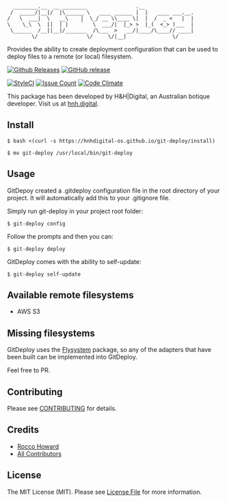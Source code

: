 ```
  ________.__  __ ________                .__                
 /  _____/|__|/  |\______ \   ____ ______ |  |   ____ ___.__.
/   \  ___|  \   __\    |  \_/ __ \\____ \|  |  /  _ <   |  |
\    \_\  \  ||  | |    `   \  ___/|  |_> >  |_(  <_> )___  |
 \______  /__||__|/_______  /\___  >   __/|____/\____// ____|
        \/                \/     \/|__|               \/     
```
Provides the ability to create deployment configuration that can be used to deploy files to a remote (or local) filesystem.

[![Github Releases](https://img.shields.io/github/downloads/hnhdigital-os/git-deploy/latest/total.svg)](https://github.com/hnhdigital-os/git-deploy) [![GitHub release](https://img.shields.io/github/release/hnhdigital-os/git-deploy.svg)]()

[![StyleCI](https://styleci.io/repos/96600391/shield?branch=master)](https://styleci.io/repos/96600391) [![Issue Count](https://codeclimate.com/github/hnhdigital-os/git-deploy/badges/issue_count.svg)](https://codeclimate.com/github/hnhdigital-os/git-deploy) [![Code Climate](https://codeclimate.com/github/hnhdigital-os/git-deploy/badges/gpa.svg)](https://codeclimate.com/github/hnhdigital-os/git-deploy) 

This package has been developed by H&H|Digital, an Australian botique developer. Visit us at [hnh.digital](http://hnh.digital).


## Install

`$ bash <(curl -s https://hnhdigital-os.github.io/git-deploy/install)`

`$ mv git-deploy /usr/local/bin/git-deploy`

## Usage

GitDepoy created a .gitdeploy configuration file in the root directory of your project. It will automatically add this to your .gitignore file.

Simply run git-deploy in your project root folder:

`$ git-deploy config`

Follow the prompts and then you can:

`$ git-deploy deploy`

GitDeploy comes with the ability to self-update:

`$ git-deploy self-update`

## Available remote filesystems

* AWS S3

## Missing filesystems

GitDeploy uses the [Flysystem](https://github.com/thephpleague?utf8=✓&q=flysystem) package, so any of the adapters that have been built can be implemented into GitDeploy.

Feel free to PR.

## Contributing

Please see [CONTRIBUTING](https://github.com/hnhdigital-os/git-deploy/blob/master/CONTRIBUTING.md) for details.

## Credits

* [Rocco Howard](https://github.com/therocis)
* [All Contributors](https://github.com/hnhdigital-os/git-deploy/contributors)

## License

The MIT License (MIT). Please see [License File](https://github.com/hnhdigital-os/git-deploy/blob/master/LICENSE) for more information.
